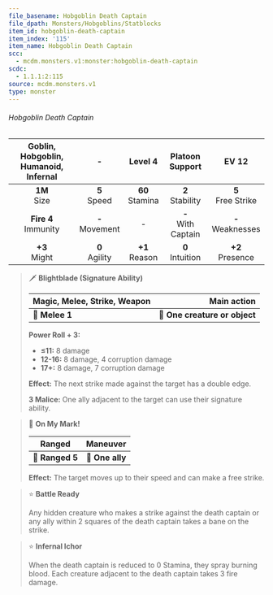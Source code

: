 ```yaml
---
file_basename: Hobgoblin Death Captain
file_dpath: Monsters/Hobgoblins/Statblocks
item_id: hobgoblin-death-captain
item_index: '115'
item_name: Hobgoblin Death Captain
scc:
  - mcdm.monsters.v1:monster:hobgoblin-death-captain
scdc:
  - 1.1.1:2:115
source: mcdm.monsters.v1
type: monster
---
```


###### Hobgoblin Death Captain

| Goblin, Hobgoblin, Humanoid, Infernal |          -          |       Level 4       |     Platoon Support     |         EV 12          |
| :-----------------------------------: | :-----------------: | :-----------------: | :---------------------: | :--------------------: |
|           **1M**<br/> Size            |  **5**<br/> Speed   | **60**<br/> Stamina |  **2**<br/> Stability   | **5**<br/> Free Strike |
|       **Fire 4**<br/> Immunity        | **-**<br/> Movement |          -          | **-**<br/> With Captain | **-**<br/> Weaknesses  |
|           **+3**<br/> Might           | **0**<br/> Agility  | **+1**<br/> Reason  |  **0**<br/> Intuition   |  **+2**<br/> Presence  |

<!-- -->
> 🗡 **Blightblade (Signature Ability)**
>
> | **Magic, Melee, Strike, Weapon** |               **Main action** |
> | -------------------------------- | ----------------------------: |
> | **📏 Melee 1**                   | **🎯 One creature or object** |
>
> **Power Roll + 3:**
>
> - **≤11:** 8 damage
> - **12-16:** 8 damage, 4 corruption damage
> - **17+:** 8 damage, 7 corruption damage
>
> **Effect:** The next strike made against the target has a double edge.
>
> **3 Malice:** One ally adjacent to the target can use their signature ability.

<!-- -->
> 🏹 **On My Mark!**
>
> | **Ranged**      |    **Maneuver** |
> | --------------- | --------------: |
> | **📏 Ranged 5** | **🎯 One ally** |
>
> **Effect:** The target moves up to their speed and can make a free strike.

<!-- -->
> ⭐️ **Battle Ready**
>
> Any hidden creature who makes a strike against the death captain or any ally within 2 squares of the death captain takes a bane on the strike.

<!-- -->
> ⭐️ **Infernal Ichor**
>
> When the death captain is reduced to 0 Stamina, they spray burning blood. Each creature adjacent to the death captain takes 3 fire damage.
